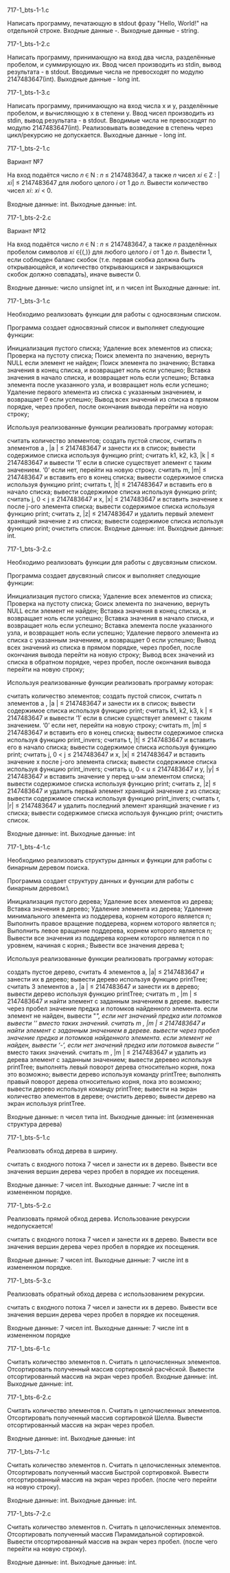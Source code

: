 717-1_bts-1-1.c 

Написать программу, печатающую в stdout фразу "Hello, World!" на отдельной строке. Входные данные -. Выходные данные - string. 

717-1_bts-1-2.c 

Написать программу, принимающую на вход два числа, разделённые пробелом, и суммирующую их. Ввод чисел производить из stdin, вывод результата - в stdout. Вводимые числа не превосходят по модулю 2147483647(int). Выходные данные - long int. 

717-1_bts-1-3.c 

Написать программу, принимающую на вход числа x и y, разделённые пробелом, и вычисляющую x в степени y. Ввод чисел производить из stdin, вывод результата - в stdout. Вводимые числа не превосходят по модулю 2147483647(int). Реализовывать возведение в степень через цикл/рекурсию не допускается. Выходные данные - long int.

717-1_bts-2-1.c

Вариант №7

На вход подаётся число 𝑛 ∈ N : 𝑛 ≤ 2147483647, а также 𝑛 чисел 𝑥𝑖 ∈ Z : |𝑥𝑖| ≤ 2147483647 для любого целого 𝑖 от 1 до 𝑛. Вывести количество чисел 𝑥𝑖: 𝑥𝑖 < 0.

Входные данные: int. Выходные данные: int.

717-1_bts-2-2.c

Вариант №12

На вход подаётся число 𝑛 ∈ N : 𝑛 ≤ 2147483647, а также 𝑛 разделённых пробелом символов 𝑥𝑖 ∈{︁(,)}︁ для любого целого 𝑖 от 1 до 𝑛. Вывести 1, если соблюден баланс скобок (т.е. первая скобка должна быть открывающейся, и количество открывающихся и закрывающихся скобок должно совпадать), иначе вывести 0.

Входные данные: число unsignet int, и n чисел int Выходные данные: int.

717-1_bts-3-1.c

Необходимо реализовать функции для работы с односвязным списком.

Программа создает односвязный список и выполняет следующие функции:

Инициализация пустого списка;
Удаление всех элементов из списка;
Проверка на пустоту списка;
Поиск элемента по значению, вернуть NULL если элемент не найден;
Поиск элемента по значению;
Вставка значения в конец списка, и возвращает ноль если успешно;
Вставка значения в начало списка, и возвращает ноль если успешно;
Вставка элемента после указанного узла, и возвращает ноль если успешно;
Удаление первого элемента из списка с указанным значением, и возвращает 0 если успешно;
Вывод всех значений из списка в прямом порядке, через пробел, после окончания вывода перейти на новую строку;

Используя реализованные функции реализовать программу которая:

считать количество элементов;
создать пустой список, считать n элементов a , |a | ≤ 2147483647 и занести их в список;
вывести содержимое списка используя функцию print;
считать k1, k2, k3, |k | ≤ 2147483647 и вывести ‘1’ если в списке существует элемент с таким значением. ‘0’ если нет, перейти на новую строку.
считать m, |m| ≤ 2147483647 и вставить его в конец списка;
вывести содержимое списка используя функцию print;
считать t, |t| ≤ 2147483647 и вставить его в начало списка;
вывести содержимое списка используя функцию print;
считать j, 0 < j ≤ 2147483647 и x, |x| ≤ 2147483647 и вставить значение x после j-ого элемента списка;
вывести содержимое списка используя функцию print;
считать z, |z| ≤ 2147483647 и удалить первый элемент хранящий значение z из списка;
вывести содержимое списка используя функцию print;
очистить список.
Входные данные: int. Выходные данные: int.


717-1_bts-3-2.c

Необходимо реализовать функции для работы с двусвязным списком.

Программа создает двусвязный список и выполняет следующие функции:

Инициализация пустого списка;
Удаление всех элементов из списка;
Проверка на пустоту списка;
Gоиск элемента по значению, вернуть NULL если элемент не найден;
Вставка значения в конец списка, и возвращает ноль если успешно;
Вставка значения в начало списка, и возвращает ноль если успешно;
Вставка элемента после указанного узла, и возвращает ноль если успешно;
Удаление первого элемента из списка с указанным значением, и возвращает 0 если успешно;
Вывод всех значений из списка в прямом порядке, через пробел, после окончания вывода перейти на новую строку;
Вывод всех значений из списка в обратном порядке, через пробел, после окончания вывода перейти на новую строку;

Используя реализованные функции реализовать программу которая:

считать количество элементов;
создать пустой список, считать n элементов a , |a | ≤ 2147483647 и занести их в список;
вывести содержимое списка используя функцию print;
считать k1, k2, k3, k | ≤ 2147483647 и вывести ‘1’ если в списке существует элемент с таким значением. ‘0’ если нет, перейти на новую строку;
считать m, |m| ≤ 2147483647 и вставить его в конец списка;
вывести содержимое списка используя функцию print_invers;
считать t, |t| ≤ 2147483647 и вставить его в начало списка;
вывести содержимое списка используя функцию print;
считать j, 0 < j ≤ 2147483647 и x, |x| ≤ 2147483647 и вставить значение x после j-ого элемента списка;
вывести содержимое списка используя функцию print_invers;
считать u, 0 < u ≤ 2147483647 и y, |y| ≤ 2147483647 и вставить значение y перед u-ым элементом списка;
вывести содержимое списка используя функцию print;
считать z, |z| ≤ 2147483647 и удалить первый элемент хранящий значение z из списка;
вывести содержимое списка используя функцию print_invers;
считать r, |r| ≤ 2147483647 и удалить последний элемент хранящий значение r из списка;
вывести содержимое списка используя функцию print;
очистить список.


Входные данные: int. Выходные данные: int

717-1_bts-4-1.c

Необходимо реализовать структуры данных и функции для работы с бинарным деревом поиска.

Программа создает структуру данных и функции для работы с бинарным деревом:\

Инициализация пустого дерева;
Удаление всех элементов из дерева;
Вставка значения в дерево;
Удаление элемента из дерева;
Удаление минимального элемента из поддерева, корнем которого является n;
Выполнить правое вращение поддерева, корнем которого является n;
Выполнить левое вращение поддерева, корнем которого является n;
Вывести все значения из поддерева корнем которого является n по уровнем, начиная с корня.;
Вывести все значения дерева t;

Используя реализованные функции реализовать программу которая:

создать пустое дерево, считать 4 элементов a, |a| ≤ 2147483647 и занести их в дерево;
вывести дерево используя функцию printTree;
считать 3 элементов a , |a | ≤ 2147483647 и занести их в дерево;
вывести дерево используя функцию printTree;
считать m , |m | ≤ 2147483647 и найти элемент с заданным значением в дереве. вывести через пробел значение предка и потомков найденного элемента. если элемент не найден, вывести "_", если нет значений предка или потомков вывести ’’ вместо таких значений.
считать m , |m | ≤ 2147483647 и найти элемент с заданным значением в дереве. вывести через пробел значение предка и потомков найденного элемента. если элемент не найден, вывести ‘-’, если нет значений предка или потомков вывести ‘_’ вместо таких значений.
считать m , |m | ≤ 2147483647 и удалить из дерева элемент с заданным значением;
вывести деревео используя printTree;
выполнять левый поворот дерева относительно корня, пока это возможно;
вывести дерево используя команду printTree;
выполнять правый поворот дерева относительно корня, пока это возможно;
вывести дерево используя команду printTree;
вывести на экран количество элементов в дереве;
очистить дерево;
вывести дерево на экран используя printTree.

Входные данные: n чисел типа int. Выходные данные: int (измененная структура дерева)

717-1_bts-5-1.c

Реализовать обход дерева в ширину.

считать с входного потока 7 чисел и занести их в дерево.
Вывести все значения вершин дерева через пробел в порядке их посещения.

Входные данные: 7 чисел int. Выходные данные: 7 числе int в измененном порядке.

717-1_bts-5-2.c

Реализовать прямой обход дерева. Использование рекурсии недопускается!

считать с входного потока 7 чисел и занести их в дерево.
Вывести все значения вершин дерева через пробел в порядке их посещения.

Входные данные: 7 чисел int. Выходные данные: 7 числе int в измененном порядке.

717-1_bts-5-3.c

Реализовать обратный обход дерева с использованием рекурсии.

считать с входного потока 7 чисел и занести их в дерево.
Вывести все значения вершин дерева через пробел в порядке их посещения.

Входные данные: 7 чисел int. Выходные данные: 7 числе int в измененном порядке

717-1_bts-6-1.c

Считать количество элементов n. Считать n целочисленных элементов. Отсортировать полученный массив сортировкой расчёской. Вывести отсортированный массив на экран через пробел. Входные данные: int. Выходные данные: int.

717-1_bts-6-2.c

Считать количество элементов n. Считать n целочисленных элементов. Отсортировать полученный массив сортировкой Шелла. Вывести отсортированный массив на экран через пробел.

Входные данные: int. Выходные данные: int

717-1_bts-7-1.c

Считать количество элементов n. Считать n целочисленных элементов. Отсортировать полученный массив Быстрой сортировкой. Вывести отсортированный массив на экран через пробел. (после чего перейти на новую строку).

Входные данные: int. Выходные данные: int.

717-1_bts-7-2.c

Считать количество элементов n. Считать n целочисленных элементов. Отсортировать полученный массив Пирамидальной сортировкой. Вывести отсортированный массив на экран через пробел. (после чего перейти на новую строку).

Входные данные: int. Выходные данные: int.
